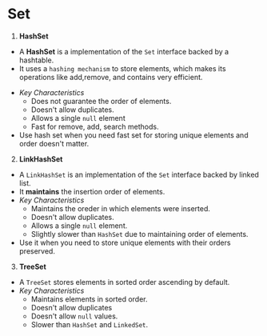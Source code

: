 # Set
1. **HashSet**
- A **HashSet** is a implementation of the `Set` interface backed by a hashtable.
- It uses a `hashing mechanism` to store elements, which makes its operations like add,remove, and contains very efficient.
* *Key Characteristics*
    * Does not guarantee the order of elements.
    * Doesn't allow duplicates.
    * Allows a single `null` element
    * Fast for remove, add, search methods.
* Use hash set when you need fast set for storing unique elements and order doesn't matter.

2. **LinkHashSet**
* A `LinkHashSet` is an implementation of the `Set` interface backed by linked list.
* It **maintains** the insertion order of elements.
* *Key Characteristics*
    * Maintains the oreder in which elements were inserted.
    * Doesn't allow duplicates.
    * Allows a single `null` element.
    * Slightly slower than `HashSet` due to maintaining order of elements.
* Use it when you need to store unique elements with their orders preserved.

3. **TreeSet**
* A `TreeSet` stores elements in sorted order ascending by default.
* *Key Characteristics*
    * Maintains elements in sorted order.
    * Doesn't allow duplicates
    * Doesn't allow `null` values.
    * Slower than `HashSet` and `LinkedSet`.
  